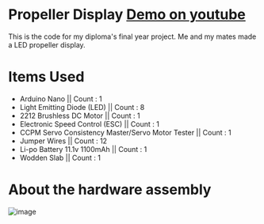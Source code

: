 # Propeller Display [Demo on youtube](https://www.youtube.com/watch?v=0fN_Ydi534E&ab_channel=DivyanshRaj)
This is the code for my diploma's final year project.
Me and my mates made a LED propeller display.

# Items Used
- Arduino Nano || Count : 1
- Light Emitting Diode (LED) || Count : 8
- 2212 Brushless DC Motor || Count : 1
- Electronic Speed Control (ESC) || Count : 1
- CCPM Servo Consistency Master/Servo Motor Tester || Count : 1
- Jumper Wires || Count : 12
- Li-po Battery 11.1v 1100mAh || Count : 1
- Wodden Slab || Count : 1

# About the hardware assembly
![image](https://github.com/divyanshraj0408/propellerDisplay/assets/73312468/fa312187-24ca-456d-9d63-6babf612b903)
